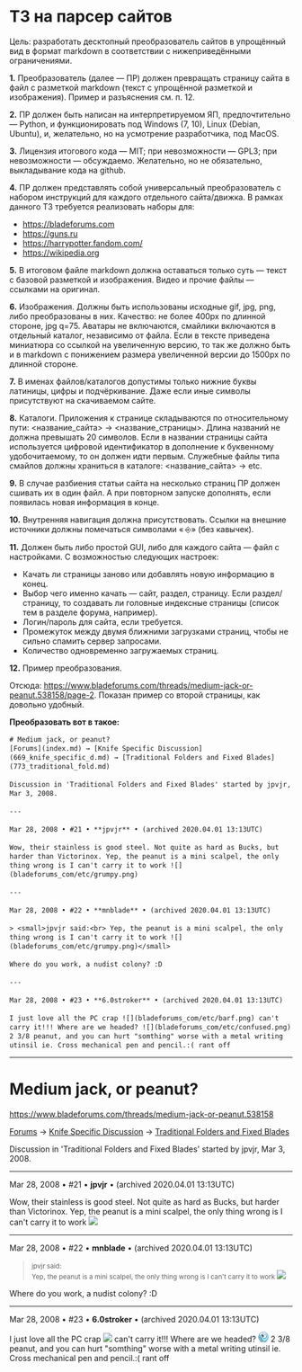 # ТЗ на парсер сайтов

Цель: разработать десктопный преобразователь сайтов в упрощённый вид в формат markdown в соответствии с нижеприведёнными ограничениями.

**1.** Преобразователь (далее — ПР) должен превращать страницу сайта в файл с разметкой markdown (текст с упрощённой разметкой и изображения). Пример и разъяснения см. п. 12.

**2.** ПР должен быть написан на интерпретируемом ЯП, предпочтительно — Python, и функционировать под Windows (7, 10), Linux (Debian, Ubuntu), и, желательно, но на усмотрение разработчика, под MacOS.

**3.** Лицензия итогового кода — MIT; при невозможности — GPL3; при невозможности — обсуждаемо. Желательно, но не обязательно, выкладывание кода на github.

**4.** ПР должен представлять собой универсальный преобразователь с набором инструкций для каждого отдельного сайта/движка. В рамках данного ТЗ требуется реализовать наборы для:

   - <https://bladeforums.com>
   - <https://guns.ru>
   - <https://harrypotter.fandom.com/>
   - <https://wikipedia.org>

**5.** В итоговом файле markdown должна оставаться только суть — текст с базовой разметкой и изображения. Видео и прочие файлы — ссылками на оригинал.

**6.** Изображения. Должны быть использованы исходные gif, jpg, png, либо преобразованы в них. Качество: не более 400px по длинной стороне, jpg q=75. Аватары не включаются, смайлики включаются в отдельный каталог, независимо от файла. Если в тексте приведена миниатюра со ссылкой на увеличенную версию, то так же должно быть и в markdown с понижением размера увеличенной версии до 1500px по длинной стороне.

**7.** В именах файлов/каталогов допустимы только нижние буквы латиницы, цифры и подчёркивание. Даже если иные символы присутствуют на скачиваемом сайте.

**8.** Каталоги. Приложения к странице складываются по относительному пути: <название_сайта> → <название_страницы>. Длина названий не должна превышать 20 символов. Если в названии страницы сайта используется цифровой идентификатор в дополнение к буквенному удобочитаемому, то он должен идти первым. Служебные файлы типа смайлов должны храниться в каталоге: <название_сайта> → etc.

**9.** В случае разбиения статьи сайта на несколько страниц ПР должен сшивать их в один файл. А при повторном запуске дополнять, если появилась новая информация в конце.

**10.** Внутренняя навигация должна присутствовать. Ссылки на внешние источники должны помечаться символами « ⎆» (без кавычек).

**11.** Должен быть либо простой GUI, либо для каждого сайта — файл с настройками. С возможностью следующих настроек:

   - Качать ли страницы заново или добавлять новую информацию в конец.
   - Выбор чего именно качать — сайт, раздел, страницу. Если раздел/страницу, то создавать ли головные индексные страницы (список тем в разделе форума, например).
   - Логин/пароль для сайта, если требуется.
   - Промежуток между двумя ближними загрузками страниц, чтобы не сильно спамить сервер запросами.
   - Количество одновременно загружаемых страниц.

**12.** Пример преобразования.

Отсюда: <https://www.bladeforums.com/threads/medium-jack-or-peanut.538158/page-2>. Показан пример со второй страницы, как довольно удобный.

**Преобразовать вот в такое:**

```
# Medium jack, or peanut?
[Forums](index.md) → [Knife Specific Discussion](669_knife_specific_d.md) → [Traditional Folders and Fixed Blades](773_traditional_fold.md)

Discussion in 'Traditional Folders and Fixed Blades' started by jpvjr, Mar 3, 2008.

---

Mar 28, 2008 • #21 • **jpvjr** • (archived 2020.04.01 13:13UTC)

Wow, their stainless is good steel. Not quite as hard as Bucks, but harder than Victorinox. Yep, the peanut is a mini scalpel, the only thing wrong is I can't carry it to work ![](bladeforums_com/etc/grumpy.png)

---

Mar 28, 2008 • #22 • **mnblade** • (archived 2020.04.01 13:13UTC)

> <small>jpvjr said:<br> Yep, the peanut is a mini scalpel, the only thing wrong is I can't carry it to work ![](bladeforums_com/etc/grumpy.png)</small>

Where do you work, a nudist colony? :D

---

Mar 28, 2008 • #23 • **6.0stroker** • (archived 2020.04.01 13:13UTC)

I just love all the PC crap ![](bladeforums_com/etc/barf.png) can't carry it!!! Where are we headed? ![](bladeforums_com/etc/confused.png) 2 3/8 peanut, and you can hurt "somthing" worse with a metal writing utinsil ie. Cross mechanical pen and pencil.:( rant off
```

---

# Medium jack, or peanut?
<https://www.bladeforums.com/threads/medium-jack-or-peanut.538158>

[Forums](index.md) → [Knife Specific Discussion](669_knife_specific_d.md) → [Traditional Folders and Fixed Blades](773_traditional_fold.md)

Discussion in 'Traditional Folders and Fixed Blades' started by jpvjr, Mar 3, 2008.

---

Mar 28, 2008 • #21 • **jpvjr** • (archived 2020.04.01 13:13UTC)

Wow, their stainless is good steel. Not quite as hard as Bucks, but harder than Victorinox. Yep, the peanut is a mini scalpel, the only thing wrong is I can't carry it to work ![](bladeforums_com/etc/grumpy.png)

---

Mar 28, 2008 • #22 • **mnblade** • (archived 2020.04.01 13:13UTC)

> <small>jpvjr said:<br> Yep, the peanut is a mini scalpel, the only thing wrong is I can't carry it to work ![](bladeforums_com/etc/grumpy.png)</small>

Where do you work, a nudist colony? :D

---

Mar 28, 2008 • #23 • **6.0stroker** • (archived 2020.04.01 13:13UTC)

I just love all the PC crap ![](bladeforums_com/etc/barf.png) can't carry it!!! Where are we headed? ![](bladeforums_com/etc/confused.png) 2 3/8 peanut, and you can hurt "somthing" worse with a metal writing utinsil ie. Cross mechanical pen and pencil.:( rant off


